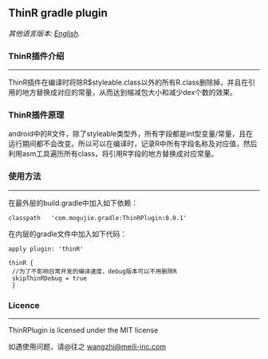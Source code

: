 ## ThinR gradle plugin
*其他语言版本: [English](README.md).*



### ThinR插件介绍
***
ThinR插件在编译时将除R$styleable.class以外的所有R.class删除掉，并且在引用的地方替换成对应的常量，从而达到缩减包大小和减少dex个数的效果。

### ThinR插件原理
android中的R文件，除了styleable类型外，所有字段都是int型变量/常量，且在运行期间都不会改变。所以可以在编译时，记录R中所有字段名称及对应值，然后利用asm工具遍历所有class，将引用R字段的地方替换成对应常量。


### 使用方法
***
在最外层的build.gradle中加入如下依赖：

 	classpath   'com.mogujie.gradle:ThinRPlugin:0.0.1'
 
在内层的gradle文件中加入如下代码：

 	apply plugin: 'thinR'
 
 	thinR {
     //为了不影响日常开发的编译速度，debug版本可以不用删除R
   	 skipThinRDebug = true
 	 }
    
### Licence
***
ThinRPlugin is licensed under the MIT license




如遇使用问题，请@往之  wangzhi@meili-inc.com


